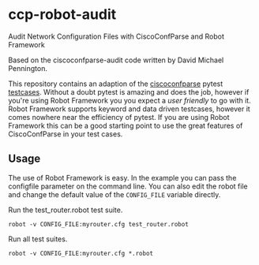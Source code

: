 # ccp-robot-audit
Audit Network Configuration Files with CiscoConfParse and Robot Framework

Based on the ciscoconfparse-audit code written by David Michael Pennington.

This repository contains an adaption of the [ciscoconfparse](https://github.com/mpenning/ciscoconfparse) pytest [testcases](https://github.com/mpenning/ciscoconfparse-audit). Without a doubt pytest is amazing and does the job, however if you're using Robot Framework you you expect a _user friendly_ to go with it. Robot Framework supports keyword and data driven testcases, however it comes nowhere near the efficiency of pytest. If you are using Robot Framework this can be a good starting point to use the great features of CiscoConfParse in your test cases.

## Usage
The use of Robot Framework is easy. In the example you can pass the configfile parameter on the command line. You can also edit the robot file and change the default value of the `CONFIG_FILE` variable directly.

Run the test_router.robot test suite.

	robot -v CONFIG_FILE:myrouter.cfg test_router.robot

Run all test suites.

	robot -v CONFIG_FILE:myrouter.cfg *.robot
